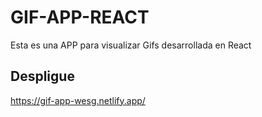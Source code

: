 # GIF-APP-REACT

Esta es una APP para visualizar Gifs desarrollada en React

## Despligue

https://gif-app-wesg.netlify.app/
